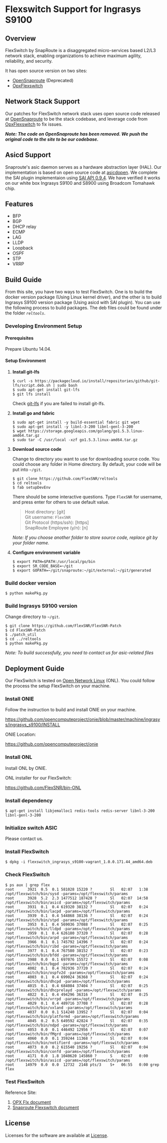 # Flexswitch Support for Ingrasys S9100

## Overview
FlexSwitch by SnapRoute is a disaggregated micro-services based L2/L3 network stack, enabling organizations to achieve maximum agility, reliability, and security.

It has open source version on two sites: 
  - [OpenSnaproute] (Deprecated)
  - [OpxFlexswitch]

## Network Stack Support
Our patches for FlexSwitch network stack uses open source code released at [OpenSnaproute] to be the stack codebase, and leverage code from [OpxFlexswitch] to fix issues.

_**Note: The code on OpenSnaproute has been removed. We push the original code to the site to be our codebase.**_ 

## Asicd Support
Snaproute's asic daemon serves as a hardware abstraction layer (HAL). Our implementation is based on open source code at [asicdopen]. We complete the SAI plugin implementaion using [SAI API 0.9.4]. We have verified it works on our white box Ingrasys S9100 and S8900 using Broadcom Tomahawk chip.

## Features
* BFP
* BGP
* DHCP relay
* ECMP
* LAG
* LLDP
* Loopback
* OSPF
* STP
* VRRP

## Build Guide
From this site, you have two ways to test FlexSwitch. One is to build the docker version package (Using Linux kernel driver), and the other is to build Ingrasys S9100 version package (Using asicd with SAI plugin).
You can use the following process to build packages. The deb files could be found under the folder *`reltools`*.

### Developing Environment Setup
#### Prerequisites
Prepare Ubuntu 14.04.

#### Setup Environment
1. **Install git-lfs**
    ```
    $ curl -s https://packagecloud.io/install/repositories/github/git-lfs/script.deb.sh | sudo bash
    $ sudo apt-get install git-lfs
    $ git lfs install
    ```
    Check [git-lfs] if you are failed to install git-lfs.
2. **Install go and fabric**
    ```
    $ sudo apt-get install -y build-essential fabric git wget
    $ sudo apt-get install -y libnl-3-200 libnl-genl-3-200
    $ wget https://storage.googleapis.com/golang/go1.5.3.linux-amd64.tar.gz
    $ sudo tar -C /usr/local -xzf go1.5.3.linux-amd64.tar.gz
    ```
3. **Download source code**

    Change to directory you want to use for downloading source code. You could choose any folder in Home directory. By default, your code will be put into `~/git`.
    ```
    $ git clone https://github.com/FlexSNR/reltools
    $ cd reltools
    $ fab setupDevEnv
    ```
    There should be some interactive questions. Type `FlexSNR` for username, and press enter for others to use default value.

    > Host directory: [git]     
    > Git username: `FlexSNR`   
    > Git Protocol (https/ssh): [https]   
    > SnapRoute Employee (y/n): [n]   

    _Note: If you choose another folder to store source code, replace git by your folder name._

4. **Configure environment variable**
    ```
    $ export PATH=$PATH:/usr/local/go/bin
    $ export SR_CODE_BASE=~/git
    $ export GOPATH=~/git/snaproute:~/git/external:~/git/generated
    ```

### Build docker version
```
$ python makePkg.py
```

### Build Ingrasys S9100 version
Change directory to `~/git`.
```
$ git clone https://github.com/FlexSNR/FlexSNR-Patch
$ cd FlexSNR-Patch
$ ./patch_util
$ cd ../reltools
$ python makePkg.py
```
_Note: To build successfully, you need to contact us for asic-related files_
## Deployment Guide
Our FlexSwitch is tested on [Open Network Linux] (ONL). You could follow the process the setup FlexSwitch on your machine.
### Install ONIE
Follow the instruction to build and install ONIE on your machine.

https://github.com/opencomputeproject/onie/blob/master/machine/ingrasys/ingrasys_s9100/INSTALL

ONIE Location:

https://github.com/opencomputeproject/onie

### Install ONL
Install ONL by ONIE.

ONL installer for our FlexSwitch:

https://github.com/FlexSNR/bin-ONL

### Install dependency
```
$ apt-get install libjemalloc1 redis-tools redis-server libnl-3-200 libnl-genl-3-200
```
### Initialize switch ASIC
Please contact us.
### Install FlexSwitch
```
$ dpkg -i flexswitch_ingrasys_s9100-vagrant_1.0.0.171.44_amd64.deb
```
### Check FlexSwitch
```
$ ps aux | grep flex
root      3921  0.5  0.1 581028 15220 ?        Sl   02:07   1:38 /opt/flexswitch/bin/sysd -params=/opt/flexswitch/params
root      3928  5.2  2.3 1477512 187428 ?      Sl   02:07  14:58 /opt/flexswitch/bin/asicd -params=/opt/flexswitch/params
root      3931  0.1  0.4 619320 38132 ?        Sl   02:07   0:24 /opt/flexswitch/bin/lacpd -params=/opt/flexswitch/params
root      3939  0.1  0.4 544868 38136 ?        Sl   02:07   0:24 /opt/flexswitch/bin/stpd -params=/opt/flexswitch/params
root      3953  0.1  0.4 569036 37088 ?        Sl   02:07   0:25 /opt/flexswitch/bin/lldpd -params=/opt/flexswitch/params
root      3959  0.1  0.4 626180 37320 ?        Sl   02:07   0:28 /opt/flexswitch/bin/arpd -params=/opt/flexswitch/params
root      3966  0.1  0.1 745792 14396 ?        Sl   02:07   0:24 /opt/flexswitch/bin/ribd -params=/opt/flexswitch/params
root      3977  0.1  0.4 767580 38152 ?        Sl   02:07   0:23 /opt/flexswitch/bin/bfdd -params=/opt/flexswitch/params
root      3988  0.0  0.1 697076 15572 ?        Sl   02:07   0:08 /opt/flexswitch/bin/bgpd -params=/opt/flexswitch/params
root      4002  0.1  0.4 702936 37720 ?        Sl   02:07   0:24 /opt/flexswitch/bin/ospfv2d -params=/opt/flexswitch/params
root      4003  0.1  0.4 699024 36368 ?        Sl   02:07   0:24 /opt/flexswitch/bin/dhcpd -params=/opt/flexswitch/params
root      4015  0.1  0.4 684084 37404 ?        Sl   02:07   0:25 /opt/flexswitch/bin/dhcprelayd -params=/opt/flexswitch/params
root      4022  0.1  0.4 494296 36316 ?        Sl   02:07   0:25 /opt/flexswitch/bin/vrrpd -params=/opt/flexswitch/params
root      4029  0.1  0.4 489716 37708 ?        Sl   02:07   0:28 /opt/flexswitch/bin/vxland -params=/opt/flexswitch/params
root      4037  0.0  0.1 514240 13952 ?        Sl   02:07   0:04 /opt/flexswitch/bin/platformd -params=/opt/flexswitch/params
root      4045  0.2  0.5 649592 42824 ?        Sl   02:07   0:35 /opt/flexswitch/bin/ndpd -params=/opt/flexswitch/params
root      4053  0.0  0.1 446492 12956 ?        Sl   02:07   0:07 /opt/flexswitch/bin/fMgrd -params=/opt/flexswitch/params
root      4060  0.0  0.1 359244 11368 ?        Sl   02:07   0:04 /opt/flexswitch/bin/notifierd -params=/opt/flexswitch/params
root      4073  0.0  0.2 615540 19256 ?        Sl   02:07   0:04 /opt/flexswitch/bin/confd -params=/opt/flexswitch/params
root      4171  0.0  1.8 1040620 145860 ?      S    02:07   0:00 /opt/flexswitch/bin/asicd -params=/opt/flexswitch/params
root     14979  0.0  0.0  12732  2148 pts/3    S+   06:55   0:00 grep flex
```
### Test FlexSwitch
Reference Site:
1. [OPX Flx document]
2. [Snaproute Flexswitch document]
## License
Licenses for the software are available at [License](/LICENSE).

[OpenSnaproute]: <https://github.com/OpenSnaproute>
[OpxFlexswitch]: <https://github.com/open-switch>
[asicdopen]: <https://github.com/skotha-lnkd/asicdopen>
[SAI API 0.9.4]: <https://github.com/opencomputeproject/SAI>
[Open Network Linux]: <http://opennetlinux.org/>
[git-lfs]: <https://packagecloud.io/github/git-lfs/install>
[OPX Flx document]: <https://open-switch.github.io/flx-docs/developer.html>
[Snaproute Flexswitch document]: <http://docs.snaproute.com/index.html>
